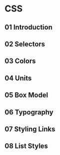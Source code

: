 # CSS

## 01 Introduction 
## 02 Selectors
## 03 Colors
## 04 Units
## 05 Box Model
## 06 Typography
## 07 Styling Links
## 08 List Styles